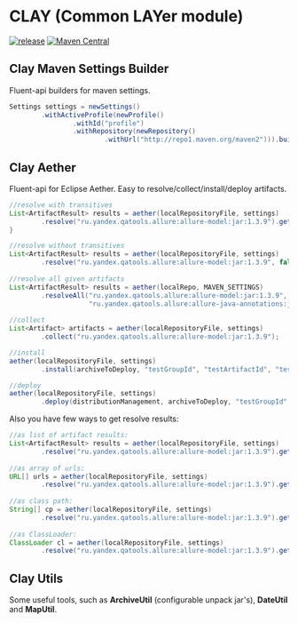 CLAY (Common LAYer module)
=============

[![release](http://github-release-version.herokuapp.com/github/camelot-framework/clay/release.svg?style=flat)](https://github.com/camelot-framework/clay/releases/latest) [![Maven Central](https://maven-badges.herokuapp.com/maven-central/ru.yandex.qatools.clay/clay/badge.svg?style=flat)](https://maven-badges.herokuapp.com/maven-central/ru.yandex.qatools.clay/clay)

## Clay Maven Settings Builder

Fluent-api builders for maven settings.

```java
Settings settings = newSettings()
        .withActiveProfile(newProfile()
                .withId("profile")
                .withRepository(newRepository()
                        .withUrl("http://repo1.maven.org/maven2"))).build();
```

## Clay Aether

Fluent-api for Eclipse Aether. Easy to resolve/collect/install/deploy artifacts.

```java
//resolve with transitives 
List<ArtifactResult> results = aether(localRepositoryFile, settings)
        .resolve("ru.yandex.qatools.allure:allure-model:jar:1.3.9").get();
}

//resolve without transitives
List<ArtifactResult> results = aether(localRepositoryFile, settings)
        .resolve("ru.yandex.qatools.allure:allure-model:jar:1.3.9", false);
        
//resolve all given artifacts 
List<ArtifactResult> results = aether(localRepo, MAVEN_SETTINGS)
        .resolveAll("ru.yandex.qatools.allure:allure-model:jar:1.3.9", 
                    "ru.yandex.qatools.allure:allure-java-annotations:jar:1.3.9").get();
        
//collect
List<Artifact> artifacts = aether(localRepositoryFile, settings)
        .collect("ru.yandex.qatools.allure:allure-model:jar:1.3.9");

//install
aether(localRepositoryFile, settings)
        .install(archiveToDeploy, "testGroupId", "testArtifactId", "testVersion");

//deploy
aether(localRepositoryFile, settings)
        .deploy(distributionManagement, archiveToDeploy, "testGroupId", "testArtifactId", "testVersion");


```

Also you have few ways to get resolve results:

```java
//as list of artifact results:
List<ArtifactResult> results = aether(localRepositoryFile, settings)
        .resolve("ru.yandex.qatools.allure:allure-model:jar:1.3.9").get();
        
//as array of urls:
URL[] urls = aether(localRepositoryFile, settings)
        .resolve("ru.yandex.qatools.allure:allure-model:jar:1.3.9").getAsUrls();
        
//as class path:
String[] cp = aether(localRepositoryFile, settings)
        .resolve("ru.yandex.qatools.allure:allure-model:jar:1.3.9").getAsClassPath();
        
//as ClassLoader:
ClassLoader cl = aether(localRepositoryFile, settings)
        .resolve("ru.yandex.qatools.allure:allure-model:jar:1.3.9").getAsClassLoader();
```

## Clay Utils

Some useful tools, such as **ArchiveUtil** (configurable unpack jar's), **DateUtil** and **MapUtil**.
